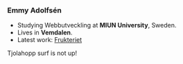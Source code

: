 ### Emmy Adolfsén

- Studying Webbutveckling at **MIUN University**, Sweden. 
- Lives in **Vemdalen**.
- Latest work: [Frukteriet](https://www.frukteriet.com/)


Tjolahopp surf is not up!
